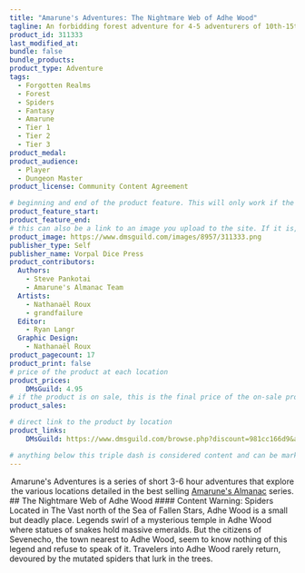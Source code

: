 ```yaml
---
title: "Amarune's Adventures: The Nightmare Web of Adhe Wood"
tagline: An forbidding forest adventure for 4-5 adventurers of 10th-15th level, adaptable to lower tier play.
product_id: 311333
last_modified_at:
bundle: false
bundle_products:
product_type: Adventure
tags:
  - Forgotten Realms
  - Forest
  - Spiders
  - Fantasy
  - Amarune
  - Tier 1
  - Tier 2
  - Tier 3
product_medal: 
product_audience:
  - Player
  - Dungeon Master
product_license: Community Content Agreement

# beginning and end of the product feature. This will only work if the site is updated within several weeks of when the feature is supposed to happen. Making a new post counts as updating.
product_feature_start: 
product_feature_end: 
# this can also be a link to an image you upload to the site. If it is, it must start with a "/" or be a full link
product_image: https://www.dmsguild.com/images/8957/311333.png
publisher_type: Self
publisher_name: Vorpal Dice Press
product_contributors:
  Authors:
    - Steve Pankotai
    - Amarune's Almanac Team
  Artists:
    - Nathanaël Roux
    - grandfailure
  Editor:
    - Ryan Langr
  Graphic Design:
    - Nathanaël Roux
product_pagecount: 17
product_print: false
# price of the product at each location
product_prices:
    DMsGuild: 4.95
# if the product is on sale, this is the final price of the on-sale product for each location that it is on sale. The sales % will be calculated and displayed based on the difference between product_prices and product_sales
product_sales:

# direct link to the product by location
product_links:
    DMsGuild: https://www.dmsguild.com/browse.php?discount=981cc166d9&affiliate_id=1713687

# anything below this triple dash is considered content and can be markup or html. It should be fully HTML compatible as long as your tags are formatted correctly.
---
```

<center>Amarune's Adventures is a series of short 3-6 hour adventures that explore the various locations detailed in the best selling <a href="#amarune#">Amarune's Almanac</a> series.</center>
## The Nightmare Web of Adhe Wood
#### Content Warning: Spiders
Located in The Vast north of the Sea of Fallen Stars, Adhe Wood is a small but deadly place. Legends swirl of a mysterious temple in Adhe Wood where statues of snakes hold massive emeralds. But the citizens of Sevenecho, the town nearest to Adhe Wood, seem to know nothing of this legend and refuse to speak of it. Travelers into Adhe Wood rarely return, devoured by the mutated spiders that lurk in the trees.